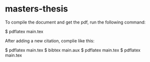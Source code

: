 # masters-thesis

To compile the document and get the pdf, run the following command:

$ pdflatex main.tex


After adding a new citation, complie like this:

$ pdflatex main.tex
$ bibtex main.aux
$ pdflatex main.tex
$ pdflatex main.tex

